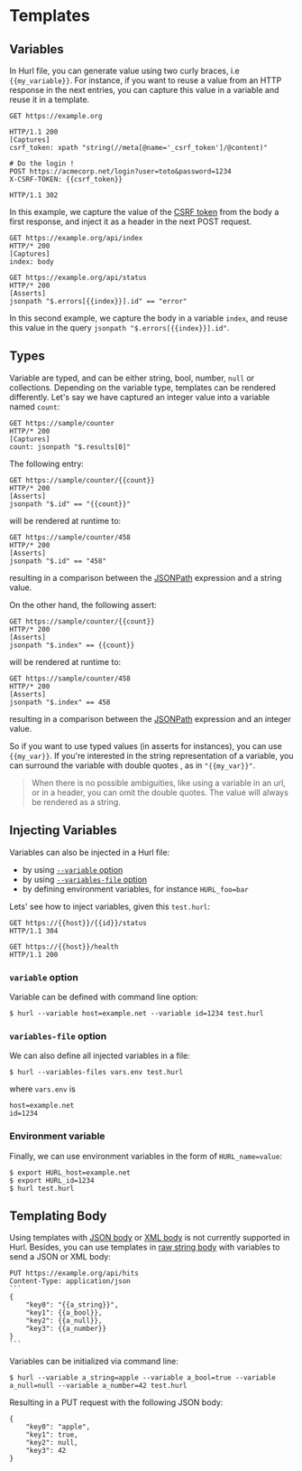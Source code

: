 # Templates

## Variables

In Hurl file, you can generate value using two curly braces, i.e `{{my_variable}}`. For instance, if you want to reuse a
value from an HTTP response in the next entries, you can capture this value in a variable and reuse it in a template.

```hurl
GET https://example.org

HTTP/1.1 200
[Captures]
csrf_token: xpath "string(//meta[@name='_csrf_token']/@content)"

# Do the login !
POST https://acmecorp.net/login?user=toto&password=1234
X-CSRF-TOKEN: {{csrf_token}}

HTTP/1.1 302
```

In this example, we capture the value of the [CSRF token] from the body a first response, and inject it
as a header in the next POST request.

```hurl
GET https://example.org/api/index
HTTP/* 200
[Captures]
index: body

GET https://example.org/api/status
HTTP/* 200
[Asserts]
jsonpath "$.errors[{{index}}].id" == "error"
```

In this second example, we capture the body in a variable `index`, and reuse this value in the query
`jsonpath "$.errors[{{index}}].id"`.

## Types

Variable are typed, and can be either string, bool, number, `null` or collections. Depending on the variable type,
templates can be rendered differently. Let's say we have captured an integer value into a variable named
`count`:

```hurl
GET https://sample/counter
HTTP/* 200
[Captures]
count: jsonpath "$.results[0]"
```

The following entry:

```hurl
GET https://sample/counter/{{count}} 
HTTP/* 200
[Asserts]
jsonpath "$.id" == "{{count}}"
```

will be rendered at runtime to:

```hurl
GET https://sample/counter/458 
HTTP/* 200
[Asserts]
jsonpath "$.id" == "458"
```

resulting in a comparison between the [JSONPath] expression and a string value.

On the other hand, the following assert:

```hurl
GET https://sample/counter/{{count}} 
HTTP/* 200
[Asserts]
jsonpath "$.index" == {{count}}
```

will be rendered at runtime to:

```hurl
GET https://sample/counter/458 
HTTP/* 200
[Asserts]
jsonpath "$.index" == 458
```

resulting in a comparison between the [JSONPath] expression and an integer value.

So if you want to use typed values (in asserts for instances), you can use `{{my_var}}`.
If you're interested in the string representation of a variable, you can surround the variable with double quotes
, as in `"{{my_var}}"`.

> When there is no possible ambiguities, like using a variable in an url, or
> in a header, you can omit the double quotes. The value will always be rendered
> as a string.

## Injecting Variables

Variables can also be injected in a Hurl file:

- by using [`--variable` option]
- by using [`--variables-file` option]
- by defining environment variables, for instance `HURL_foo=bar`

Lets' see how to inject variables, given this `test.hurl`:

```hurl
GET https://{{host}}/{{id}}/status
HTTP/1.1 304

GET https://{{host}}/health
HTTP/1.1 200
```

### `variable` option

Variable can be defined with command line option:

```shell
$ hurl --variable host=example.net --variable id=1234 test.hurl
``` 


### `variables-file` option

We can also define all injected variables in a file:

```shell
$ hurl --variables-files vars.env test.hurl
``` 

where `vars.env` is

```
host=example.net
id=1234
```

### Environment variable

Finally, we can use environment variables in the form of `HURL_name=value`:

```shell
$ export HURL_host=example.net
$ export HURL_id=1234 
$ hurl test.hurl
``` 



## Templating Body

Using templates with [JSON body] or [XML body] is not currently supported in Hurl.
Besides, you can use templates in [raw string body] with variables to send a JSON or XML body:

~~~hurl
PUT https://example.org/api/hits
Content-Type: application/json
```
{
    "key0": "{{a_string}}",
    "key1": {{a_bool}},
    "key2": {{a_null}},
    "key3": {{a_number}}
}
```
~~~

Variables can be initialized via command line:

```shell
$ hurl --variable a_string=apple --variable a_bool=true --variable a_null=null --variable a_number=42 test.hurl
```

Resulting in a PUT request with the following JSON body:

```
{
    "key0": "apple",
    "key1": true,
    "key2": null,
    "key3": 42
}
```

[`--variable` option]: /docs/man-page.md#variable
[`--variables-file` option]: /docs/man-page.md#variables-file
[CSRF token]: https://en.wikipedia.org/wiki/Cross-site_request_forgery
[JSONPath]: /docs/asserting-response.md#jsonpath-assert
[JSON body]: /docs/request.md#json-body
[XML body]: /docs/request.md#xml-body
[raw string body]: /docs/request.md#raw-string-body
